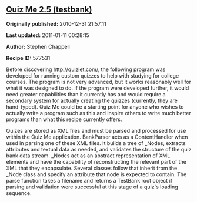 ## [Quiz Me 2.5 (testbank)](https://code.activestate.com/recipes/577531-quiz-me-25-testbank)

**Originally published:** 2010-12-31 21:57:11

**Last updated:** 2011-01-11 00:28:15

**Author:** Stephen Chappell

**Recipe ID:** 577531

Before discovering http://quizlet.com/, the following program was developed for running custom quizzes to help with studying for college courses. The program is not very advanced, but it works reasonably well for what it was designed to do. If the program were developed further, it would need greater capabilities than it currently has and would require a secondary system for actually creating the quizzes (currently, they are hand-typed). Quiz Me could be a starting point for anyone who wishes to actually write a program such as this and inspire others to write much better programs than what this recipe currently offers.

Quizes are stored as XML files and must be parsed and processed for use within the Quiz Me application. BankParser acts as a ContentHandler when used in parsing one of these XML files. It builds a tree of _Nodes, extracts attributes and textual data as needed, and validates the structure of the quiz bank data stream. _Nodes act as an abstract representation of XML elements and have the capability of reconstructing the relevant part of the XML that they encapsulate. Several classes follow that inherit from the _Node class and specify an attribute that node is expected to contain. The parse function takes a filename and returns a TestBank root object if parsing and validation were successful at this stage of a quiz's loading sequence.
